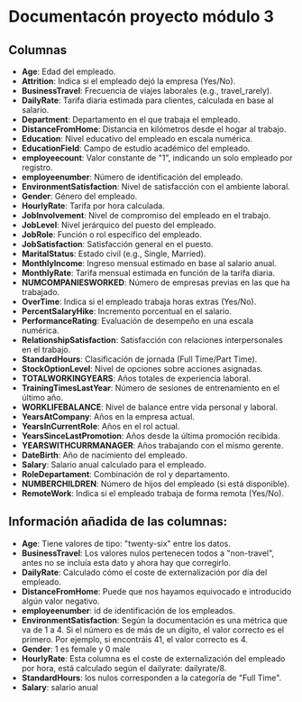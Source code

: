 # Documentacón proyecto módulo 3

## Columnas

- **Age**: Edad del empleado.
- **Attrition**: Indica si el empleado dejó la empresa (Yes/No).
- **BusinessTravel**: Frecuencia de viajes laborales (e.g., travel_rarely).
- **DailyRate**: Tarifa diaria estimada para clientes, calculada en base al salario.
- **Department**: Departamento en el que trabaja el empleado.
- **DistanceFromHome**: Distancia en kilómetros desde el hogar al trabajo.
- **Education**: Nivel educativo del empleado en escala numérica.
- **EducationField**: Campo de estudio académico del empleado.
- **employeecount**: Valor constante de "1", indicando un solo empleado por registro.
- **employeenumber**: Número de identificación del empleado.
- **EnvironmentSatisfaction**: Nivel de satisfacción con el ambiente laboral.
- **Gender**: Género del empleado.
- **HourlyRate**: Tarifa por hora calculada.
- **JobInvolvement**: Nivel de compromiso del empleado en el trabajo.
- **JobLevel**: Nivel jerárquico del puesto del empleado.
- **JobRole**: Función o rol específico del empleado.
- **JobSatisfaction**: Satisfacción general en el puesto.
- **MaritalStatus**: Estado civil (e.g., Single, Married).
- **MonthlyIncome**: Ingreso mensual estimado en base al salario anual.
- **MonthlyRate**: Tarifa mensual estimada en función de la tarifa diaria.
- **NUMCOMPANIESWORKED**: Número de empresas previas en las que ha trabajado.
- **OverTime**: Indica si el empleado trabaja horas extras (Yes/No).
- **PercentSalaryHike**: Incremento porcentual en el salario.
- **PerformanceRating**: Evaluación de desempeño en una escala numérica.
- **RelationshipSatisfaction**: Satisfacción con relaciones interpersonales en el trabajo.
- **StandardHours**: Clasificación de jornada (Full Time/Part Time).
- **StockOptionLevel**: Nivel de opciones sobre acciones asignadas.
- **TOTALWORKINGYEARS**: Años totales de experiencia laboral.
- **TrainingTimesLastYear**: Número de sesiones de entrenamiento en el último año.
- **WORKLIFEBALANCE**: Nivel de balance entre vida personal y laboral.
- **YearsAtCompany**: Años en la empresa actual.
- **YearsInCurrentRole**: Años en el rol actual.
- **YearsSinceLastPromotion**: Años desde la última promoción recibida.
- **YEARSWITHCURRMANAGER**: Años trabajando con el mismo gerente.
- **DateBirth**: Año de nacimiento del empleado.
- **Salary**: Salario anual calculado para el empleado.
- **RoleDepartament**: Combinación de rol y departamento.
- **NUMBERCHILDREN**: Número de hijos del empleado (si está disponible).
- **RemoteWork**: Indica si el empleado trabaja de forma remota (Yes/No).

## Información añadida de las columnas:


- **Age**: Tiene valores de tipo: "twenty-six" entre los datos.
- **BusinessTravel**: Los valores nulos pertenecen todos a "non-travel", antes no se incluía esta dato y ahora hay que corregirlo.
- **DailyRate**: Calculado cómo el coste de externalización por día del empleado. 
- **DistanceFromHome**: Puede que nos hayamos equivocado e introducido algún valor negativo.
- **employeenumber**: id de identificación de los empleados. 
- **EnvironmentSatisfaction**: Según la documentación es una métrica que va de 1 a 4. Si el número es de más de un dígito, el valor correcto es el primero. Por ejemplo, si encontráis 41, el valor correcto es 4.
- **Gender**: 1 es female y 0 male
- **HourlyRate**: Esta columna es el coste de externalización del empleado por hora, está calculado según el dailyrate: dailyrate/8.
- **StandardHours**: los nulos corresponden a la categoría de "Full Time". 
- **Salary**: salario anual
